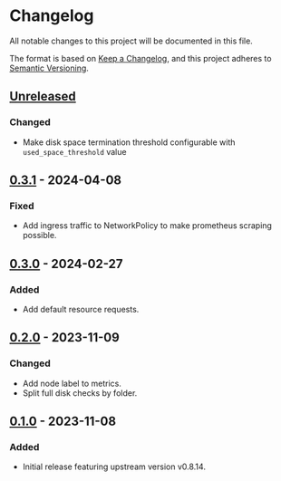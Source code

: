 # Changelog

All notable changes to this project will be documented in this file.

The format is based on [Keep a Changelog](https://keepachangelog.com/en/1.0.0/),
and this project adheres to [Semantic Versioning](https://semver.org/spec/v2.0.0.html).

## [Unreleased]

### Changed

- Make disk space termination threshold configurable with `used_space_threshold` value

## [0.3.1] - 2024-04-08

### Fixed

- Add ingress traffic to NetworkPolicy to make prometheus scraping possible.

## [0.3.0] - 2024-02-27

### Added

- Add default resource requests.

## [0.2.0] - 2023-11-09

### Changed

- Add node label to metrics.
- Split full disk checks by folder.

## [0.1.0] - 2023-11-08

### Added

- Initial release featuring upstream version v0.8.14.


[Unreleased]: https://github.com/giantswarm/node-problem-detector-app/compare/v0.3.1...HEAD
[0.3.1]: https://github.com/giantswarm/node-problem-detector-app/compare/v0.3.0...v0.3.1
[0.3.0]: https://github.com/giantswarm/node-problem-detector-app/compare/v0.2.0...v0.3.0
[0.2.0]: https://github.com/giantswarm/node-problem-detector-app/compare/v0.1.0...v0.2.0
[0.1.0]: https://github.com/giantswarm/node-problem-detector-app/compare/v0.0.0...v0.1.0
